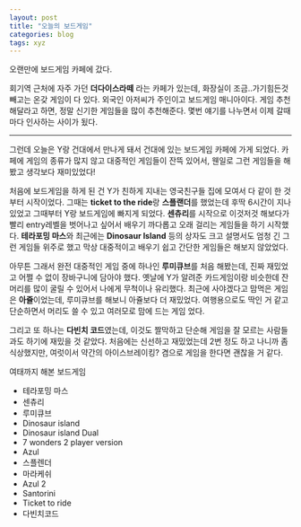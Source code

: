 ```yaml
---
layout: post
title: "오늘의 보드게임"
categories: blog
tags: xyz
---
```



오랜만에 보드게임 카페에 갔다.

회기역 근처에 자주 가던 **더다이스라떼** 라는 카페가 있는데, 화장실이 조금..가기힘든것 빼고는 온갖 게임이 다 있다.
외국인 아저씨가 주인이고 보드게임 매니아이다. 게임 추천해달라고 하면, 정말 신기한 게임들을 많이 추천해준다.
몇번 얘기를 나누면서 이제 갈때마다 인사하는 사이가 됬다.

---

그런데 오늘은 Y랑 건대에서 만나게 돼서 건대에 있는 보드게임 카페에 가게 되었다. 카페에 게임의 종류가 많지 않고 대중적인 게임들이 잔뜩 있어서, 웬일로 그런 게임들을 해봤고 생각보다 재미있었다!

처음에 보드게임을 하게 된 건 Y가 친하게 지내는 영국친구들 집에 모여서 다 같이 한 것부터 시작이었다. 그때는 **ticket to the ride**랑 **스플랜더**를 했었는데 후딱 6시간이 지나있었고 그때부터 Y랑 보드게임에 빠지게 되었다. **센츄리**를 시작으로 이것저것 해보다가 빨리 entry레벨을 벗어나고 싶어서 배우기 까다롭고 오래 걸리는 게임들을 하기 시작했다. **테라포밍 마스**와 최근에는 **Dinosaur Island** 등의 상자도 크고 설명서도 엄청 긴 그런 게임들 위주로 했고 막상 대중적이고 배우기 쉽고 간단한 게임들은 해보지 않았었다.

아무튼 그래서 완전 대중적인 게임 중에 하나인 **루미큐브**를 처음 해봤는데, 진짜 재밌었고 어쩔 수 없이 장바구니에 담아야 했다. 옛날에 Y가 알려준 카드게임이랑 비슷한데 잔머리를 많이 굴릴 수 있어서 나에게 무척이나 유리했다. 최근에 사야겠다고 맘먹은 게임은 **아쥴**이었는데, 루미큐브를 해보니 아쥴보다 더 재밌었다. 여행용으로도 딱인 거 같고 단순하면서 머리도 쓸 수 있고 여러모로 맘에 드는 게임 었다.

그리고 또 하나는 **다빈치 코드**였는데, 이것도 짤막하고 단순해 게임을 잘 모르는 사람들과도 하기에 재밌을 것 같았다.
처음에는 신선하고 재밌었는데 2번 정도 하고 나니까 좀 식상했지만, 여럿이서 약간의 아이스브레이킹? 겸으로 게임을 한다면 괜찮을 거 같다.



여태까지 해본 보드게임

- 테라포밍 마스
- 센츄리
- 루미큐브
- Dinosaur island
- Dinosaur island Dual
- 7 wonders 2 player version
- Azul
- 스플렌더
- 마라케쉬
- Azul 2
- Santorini
- Ticket to ride
- 다빈치코드
